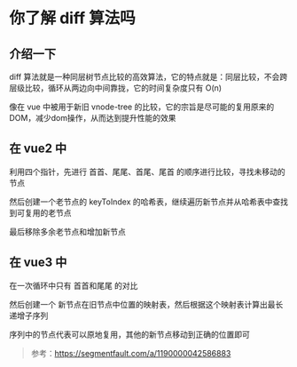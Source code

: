 # 你了解 diff 算法吗

## 介绍一下

diff 算法就是一种同层树节点比较的高效算法，它的特点就是：同层比较，不会跨层级比较，循环从两边向中间靠拢，它的时间复杂度只有 O(n)

像在 vue 中被用于新旧 vnode-tree 的比较，它的宗旨是尽可能的复用原来的DOM，减少dom操作，从而达到提升性能的效果

## 在 vue2 中

利用四个指针，先进行 首首、尾尾、首尾、尾首 的顺序进行比较，寻找未移动的节点

然后创建一个老节点的 keyToIndex 的哈希表，继续遍历新节点并从哈希表中查找到可复用的老节点

最后移除多余老节点和增加新节点

## 在 vue3 中

在一次循环中只有 首首和尾尾 的对比

然后创建一个 新节点在旧节点中位置的映射表，然后根据这个映射表计算出最长递增子序列

序列中的节点代表可以原地复用，其他的新节点移动到正确的位置即可

> 参考：https://segmentfault.com/a/1190000042586883
